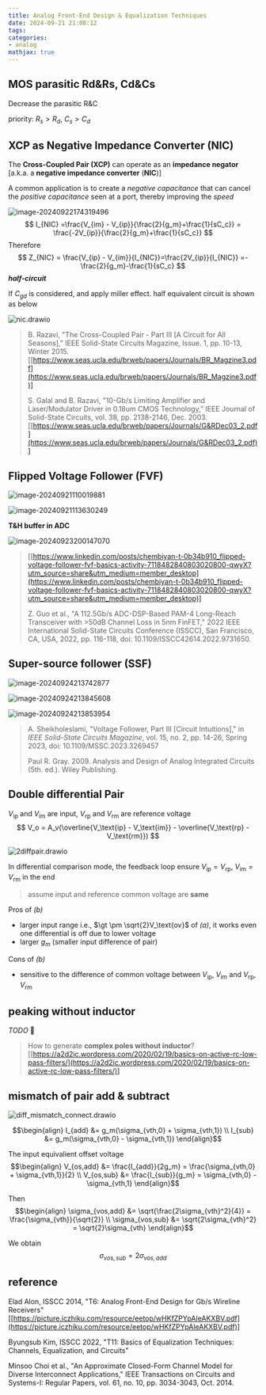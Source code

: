 ```yaml
---
title: Analog Front-End Design & Equalization Techniques
date: 2024-09-21 21:08:12
tags:
categories:
- analog
mathjax: true
---
```




## MOS parasitic Rd&Rs, Cd&Cs

Decrease  the parasitic R&C

priority: $R_s \gt R_d$, $C_s \gt C_d$



## XCP as Negative Impedance Converter (NIC)

The **Cross-Coupled Pair (XCP)** can operate as an **impedance negator** [a.k.a. a **negative impedance converter** (**NIC**)] 

A common application is to create a *negative capacitance* that can cancel the *positive capacitance*
seen at a port, thereby improving the *speed*

![image-20240922174319496](afe/image-20240922174319496.png)
$$
I_{NIC} =\frac{V_{im} - V_{ip}}{\frac{2}{g_m}+\frac{1}{sC_c}} = \frac{-2V_{ip}}{\frac{2}{g_m}+\frac{1}{sC_c}}
$$
Therefore
$$
Z_{NIC} = \frac{V_{ip} - V_{im}}{I_{NIC}}=\frac{2V_{ip}}{I_{NIC}} =- \frac{2}{g_m}-\frac{1}{sC_c}
$$
***half-circuit***

If $C_{gd}$ is considered, and apply miller effect. half equivalent circuit is shown as below

![nic.drawio](afe/nic.drawio.svg)





> B. Razavi, "The Cross-Coupled Pair - Part III [A Circuit for All Seasons]," IEEE Solid-State Circuits Magazine, Issue. 1, pp. 10-13, Winter 2015. [[https://www.seas.ucla.edu/brweb/papers/Journals/BR_Magzine3.pdf](https://www.seas.ucla.edu/brweb/papers/Journals/BR_Magzine3.pdf)]
>
> S. Galal and B. Razavi, "10-Gb/s Limiting Amplifier and Laser/Modulator Driver in 0.18um CMOS Technology,” IEEE Journal of Solid-State Circuits, vol. 38, pp. 2138-2146, Dec. 2003.  [[https://www.seas.ucla.edu/brweb/papers/Journals/G&RDec03_2.pdf](https://www.seas.ucla.edu/brweb/papers/Journals/G&RDec03_2.pdf)]



## Flipped Voltage Follower (FVF)

![image-20240921110019881](afe/image-20240921110019881.png)

![image-20240921113630249](afe/image-20240921113630249.png)

**T&H buffer in ADC**

![image-20240923200147070](afe/image-20240923200147070.png)


> [[https://www.linkedin.com/posts/chembiyan-t-0b34b910_flipped-voltage-follower-fvf-basics-activity-7118482840803020800-qwyX?utm_source=share&utm_medium=member_desktop](https://www.linkedin.com/posts/chembiyan-t-0b34b910_flipped-voltage-follower-fvf-basics-activity-7118482840803020800-qwyX?utm_source=share&utm_medium=member_desktop)]
>
> Z. Guo et al., "A 112.5Gb/s ADC-DSP-Based PAM-4 Long-Reach Transceiver with >50dB Channel Loss in 5nm FinFET," 2022 IEEE International Solid-State Circuits Conference (ISSCC), San Francisco, CA, USA, 2022, pp. 116-118, doi: 10.1109/ISSCC42614.2022.9731650.



## Super-source follower (SSF)

![image-20240924213742877](afe/image-20240924213742877.png)

![image-20240924213845608](afe/image-20240924213845608.png)

![image-20240924213853954](afe/image-20240924213853954.png)

> A. Sheikholeslami, "Voltage Follower, Part III [Circuit Intuitions]," in *IEEE Solid-State Circuits Magazine*, vol. 15, no. 2, pp. 14-26, Spring 2023, doi: 10.1109/MSSC.2023.3269457
>
> Paul R. Gray. 2009. Analysis and Design of Analog Integrated Circuits (5th. ed.). Wiley Publishing.





## Double differential Pair

$V_\text{ip}$ and $V_\text{im}$ are input, $V_\text{rp}$ and $V_\text{rm}$ are reference voltage
$$
V_o = A_v(\overline{V_\text{ip} - V_\text{im}} - \overline{V_\text{rp} - V_\text{rm}})
$$


![2diffpair.drawio](afe/2diffpair.drawio.svg)

In differential comparison mode, the feedback loop ensure $V_\text{ip} = V_\text{rp}$, $V_\text{im} = V_\text{rm}$ in the end 

> assume input and reference common voltage are **same**

Pros of *(b)*

- larger input range i.e.,  $\gt \pm \sqrt{2}V_\text{ov}$ of *(a)*, it works even one differential is off due to lower voltage
- larger $g_m$ (smaller input difference of pair)

Cons of *(b)*

- sensitive to the difference of common voltage between $V_\text{ip}$,  $V_\text{im}$ and  $V_\text{rp}$,  $V_\text{rm}$



## peaking without inductor

*TODO* &#128197;

> How to generate **complex poles without inductor**? [[https://a2d2ic.wordpress.com/2020/02/19/basics-on-active-rc-low-pass-filters/](https://a2d2ic.wordpress.com/2020/02/19/basics-on-active-rc-low-pass-filters/)]


## mismatch of pair add & subtract

![diff_mismatch_connect.drawio](afe/diff_mismatch_connect.drawio.svg)


$$\begin{align}
I_{add} &= g_m(\sigma_{vth,0} + \sigma_{vth,1}) \\
I_{sub} &= g_m(\sigma_{vth,0} - \sigma_{vth,1})
\end{align}$$

The input equivalient offset voltage
$$\begin{align}
V_{os,add} &= \frac{I_{add}}{2g_m} = \frac{\sigma_{vth,0} + \sigma_{vth,1}}{2} \\
V_{os,sub} &= \frac{I_{sub}}{g_m} = \sigma_{vth,0} - \sigma_{vth,1}
\end{align}$$

Then
$$\begin{align}
\sigma_{vos,add} &= \sqrt{\frac{2\sigma_{vth}^2}{4}} = \frac{\sigma_{vth}}{\sqrt{2}} \\
\sigma_{vos,sub} &= \sqrt{2\sigma_{vth}^2} = \sqrt{2}\sigma_{vth}
\end{align}$$

We obtain
$$
\sigma_{vos,sub} = 2\sigma_{vos,add}
$$


## reference

Elad Alon, ISSCC 2014, "T6: Analog Front-End Design for Gb/s Wireline Receivers" [[https://picture.iczhiku.com/resource/eetop/wHKfZPYpAleAKXBV.pdf](https://picture.iczhiku.com/resource/eetop/wHKfZPYpAleAKXBV.pdf)]

Byungsub Kim,  ISSCC 2022, "T11: Basics of Equalization Techniques: Channels, Equalization, and Circuits"

Minsoo Choi et al., "An Approximate Closed-Form Channel Model for Diverse Interconnect Applications," IEEE Transactions on Circuits and Systems-I: Regular Papers, vol. 61, no. 10, pp. 3034-3043, Oct. 2014.

